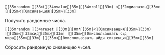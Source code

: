 ```ansi
[35mrandom [33m([34mvalue[35m|[34mroll[33m) <[32mдиапазон[33m> [[35m<[0mсиквенция[35m>[33m]
```
Получить рандомные числа.

```ansi
[35mrandom [34mreset [33m([0m*[35m|<[0mсиквенция[35m>[33m) [[35m<[32mсид[35m>[33m] [[35m<[0mиспользовать сид мира[35m>[33m] [[35m<[0mиспользовать айди сиквенции[35m>[33m]
```
Сбросить рандомную сиквенцию чисел.